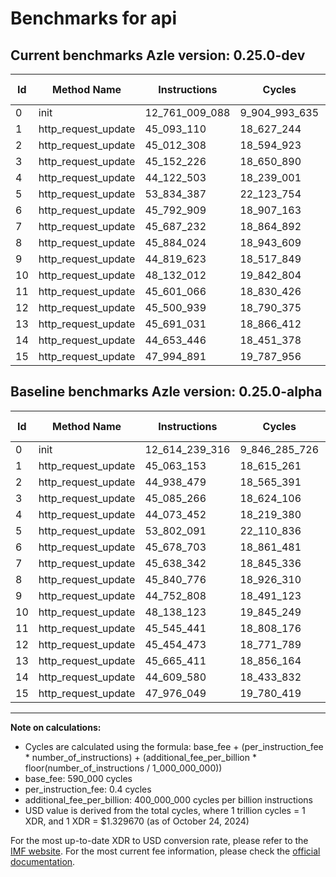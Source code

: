 # Benchmarks for api

## Current benchmarks Azle version: 0.25.0-dev

| Id  | Method Name         | Instructions   | Cycles        | USD           | USD/Million Calls | Change                                |
| --- | ------------------- | -------------- | ------------- | ------------- | ----------------- | ------------------------------------- |
| 0   | init                | 12_761_009_088 | 9_904_993_635 | $0.0131703729 | $13_170.37        | <font color="red">+146_769_772</font> |
| 1   | http_request_update | 45_093_110     | 18_627_244    | $0.0000247681 | $24.76            | <font color="red">+29_957</font>      |
| 2   | http_request_update | 45_012_308     | 18_594_923    | $0.0000247251 | $24.72            | <font color="red">+73_829</font>      |
| 3   | http_request_update | 45_152_226     | 18_650_890    | $0.0000247995 | $24.79            | <font color="red">+66_960</font>      |
| 4   | http_request_update | 44_122_503     | 18_239_001    | $0.0000242519 | $24.25            | <font color="red">+49_051</font>      |
| 5   | http_request_update | 53_834_387     | 22_123_754    | $0.0000294173 | $29.41            | <font color="red">+32_296</font>      |
| 6   | http_request_update | 45_792_909     | 18_907_163    | $0.0000251403 | $25.14            | <font color="red">+114_206</font>     |
| 7   | http_request_update | 45_687_232     | 18_864_892    | $0.0000250841 | $25.08            | <font color="red">+48_890</font>      |
| 8   | http_request_update | 45_884_024     | 18_943_609    | $0.0000251887 | $25.18            | <font color="red">+43_248</font>      |
| 9   | http_request_update | 44_819_623     | 18_517_849    | $0.0000246226 | $24.62            | <font color="red">+66_815</font>      |
| 10  | http_request_update | 48_132_012     | 19_842_804    | $0.0000263844 | $26.38            | <font color="green">-6_111</font>     |
| 11  | http_request_update | 45_601_066     | 18_830_426    | $0.0000250383 | $25.03            | <font color="red">+55_625</font>      |
| 12  | http_request_update | 45_500_939     | 18_790_375    | $0.0000249850 | $24.98            | <font color="red">+46_466</font>      |
| 13  | http_request_update | 45_691_031     | 18_866_412    | $0.0000250861 | $25.08            | <font color="red">+25_620</font>      |
| 14  | http_request_update | 44_653_446     | 18_451_378    | $0.0000245342 | $24.53            | <font color="red">+43_866</font>      |
| 15  | http_request_update | 47_994_891     | 19_787_956    | $0.0000263115 | $26.31            | <font color="red">+18_842</font>      |

## Baseline benchmarks Azle version: 0.25.0-alpha

| Id  | Method Name         | Instructions   | Cycles        | USD           | USD/Million Calls |
| --- | ------------------- | -------------- | ------------- | ------------- | ----------------- |
| 0   | init                | 12_614_239_316 | 9_846_285_726 | $0.0130923107 | $13_092.31        |
| 1   | http_request_update | 45_063_153     | 18_615_261    | $0.0000247522 | $24.75            |
| 2   | http_request_update | 44_938_479     | 18_565_391    | $0.0000246858 | $24.68            |
| 3   | http_request_update | 45_085_266     | 18_624_106    | $0.0000247639 | $24.76            |
| 4   | http_request_update | 44_073_452     | 18_219_380    | $0.0000242258 | $24.22            |
| 5   | http_request_update | 53_802_091     | 22_110_836    | $0.0000294001 | $29.40            |
| 6   | http_request_update | 45_678_703     | 18_861_481    | $0.0000250795 | $25.07            |
| 7   | http_request_update | 45_638_342     | 18_845_336    | $0.0000250581 | $25.05            |
| 8   | http_request_update | 45_840_776     | 18_926_310    | $0.0000251657 | $25.16            |
| 9   | http_request_update | 44_752_808     | 18_491_123    | $0.0000245871 | $24.58            |
| 10  | http_request_update | 48_138_123     | 19_845_249    | $0.0000263876 | $26.38            |
| 11  | http_request_update | 45_545_441     | 18_808_176    | $0.0000250087 | $25.00            |
| 12  | http_request_update | 45_454_473     | 18_771_789    | $0.0000249603 | $24.96            |
| 13  | http_request_update | 45_665_411     | 18_856_164    | $0.0000250725 | $25.07            |
| 14  | http_request_update | 44_609_580     | 18_433_832    | $0.0000245109 | $24.51            |
| 15  | http_request_update | 47_976_049     | 19_780_419    | $0.0000263014 | $26.30            |

---

**Note on calculations:**

- Cycles are calculated using the formula: base_fee + (per_instruction_fee \* number_of_instructions) + (additional_fee_per_billion \* floor(number_of_instructions / 1_000_000_000))
- base_fee: 590_000 cycles
- per_instruction_fee: 0.4 cycles
- additional_fee_per_billion: 400_000_000 cycles per billion instructions
- USD value is derived from the total cycles, where 1 trillion cycles = 1 XDR, and 1 XDR = $1.329670 (as of October 24, 2024)

For the most up-to-date XDR to USD conversion rate, please refer to the [IMF website](https://www.imf.org/external/np/fin/data/rms_sdrv.aspx).
For the most current fee information, please check the [official documentation](https://internetcomputer.org/docs/current/developer-docs/gas-cost#execution).
